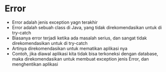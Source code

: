 # Error 

- Error adalah jenis exception yagn terakhir
- Error adalah sebuah class di Java, yang tidak direkomendasikan untuk di try-catch
- Biasanya error terjadi ketika ada masalah serius, dan sangat tidak direkomendasikan untuk di try-catch
- Artinya direkomendasikan untuk mematikan aplikasi nya
- Contoh, jika diawal aplikasi kita tidak bisa terkoneksi dengan database, maka direkomendasikan untuk membuat exception jenis Error, dan menghentikan aplikasi